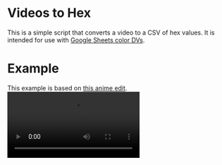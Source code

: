 # Videos to Hex

This is a simple script that converts a video to a CSV of hex values.
It is intended for use with [Google Sheets color DVs](https://github.com/Astral1119/color-dvs).

# Example
This example is based on [this anime edit](https://www.youtube.com/watch?v=CrKJ0XkIATY).
![Example Video](example.mp4)
